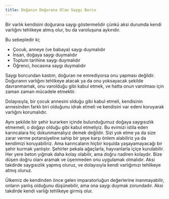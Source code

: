 ```yaml
---
title: Doğanın Doğurana Olan Saygı Borcu
---
```


Bir varlık kendisini doğurana saygı göstermelidir çünkü aksi durumda kendi
varlığını tehlikeye atmış olur, bu da varoluşuna aykırıdır.

Bu sebepledir ki;

- Çocuk, anneye (ve babaya) saygı duymalıdır
- İnsan, doğaya saygı duymalıdır
- Toplum tarihine saygı duymalıdır
- Öğrenci, hocasına saygı duymalıdır

Saygı borcundan kastım, doğuran ne emrediyorsa onu yapması değildir. Doğuranın
varlığını tehlikeye atacak ya da onu yoksayacak şekilde davranmamak, onu
varolduğu gibi kabul etmek, ve hatta onun varolması için zaman zaman mücadele
etmektir.

Dolayısıyla, bir çocuk annesini olduğu gibi kabul etmeli, kendisinin annesinden
farklı biri olduğunu idrak etmeli ve kendisini var edeni koruyarak varlığını
korumalıdır.

Aynı şekilde bir şehir kurarken içinde bulunduğumuz doğaya saygısızlık etmemeli,
o doğayı olduğu gibi kabul etmeliyiz. Bu evimizi istila eden karıncalara hiç
dokunmamalıyız demek değildir. Sizi yok etme ya da size zarar verme
potansiyeline sahip bir şeye karşı önlem alabiliriz ya da kendimizi
koruyabiliriz. Ama karıncaların hiçbir koşulda yaşayamayacağı bir şehir kurmak
yanlıştır. Şehirler pekala ağaçlarla, hayvanlarla içiçe kurulabilir. Her yere
beton yığmak daha kolay olabilir, ama doğru nadiren kolaydır. Bize düşen doğru
olanı aramak ve üşenmeden onu uygulamak olmalıdır. Aksi takdirde saygısızlık
yapmış oluruz, ve dolayısıyla kendi varlığımızı tehlikeye atmış oluruz.

Ülkemiz de kendinden önce gelen imparatorluğun değerlerine inanmayabilir,
onların yanlış olduğunu düşünebilir, ama ona saygı duymak zorundadır. Aksi
takdirde kendi varlığı tehlikeye girmiş olur.
